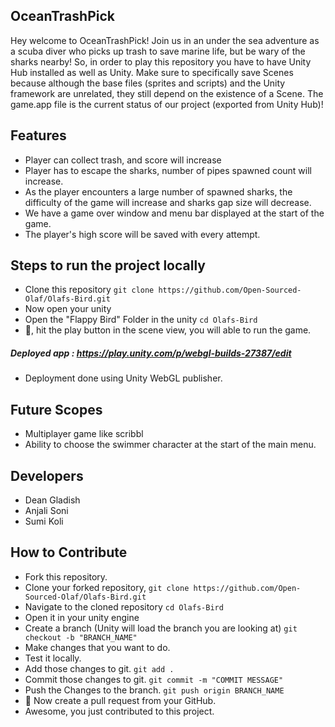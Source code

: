 ## OceanTrashPick

Hey welcome to OceanTrashPick! Join us in an under the sea adventure as a scuba diver who picks up trash to save marine life, but be wary of the sharks nearby!
So, in order to play this repository you have to have Unity Hub installed as well as Unity. Make sure to specifically save Scenes because although the base files (sprites and scripts) and the Unity framework are unrelated, they still depend on the existence of a Scene.
The game.app file is the current status of our project (exported from Unity Hub)!


## Features

- Player can collect trash, and score will increase
- Player has to escape the sharks, number of pipes spawned count will increase.
- As the player encounters a large number of spawned sharks, the difficulty of the game will increase and sharks gap size will decrease.
- We have a game over window and menu bar displayed at the start of the game.
- The player's high score will be saved with every attempt.

## Steps to run the project locally

- Clone this repository `git clone https://github.com/Open-Sourced-Olaf/Olafs-Bird.git`
- Now open your unity
- Open the "Flappy Bird" Folder in the unity  `cd Olafs-Bird`
- :tada:, hit the play button in the scene view, you will able to run the game.
    
##### Deployed app : https://play.unity.com/p/webgl-builds-27387/edit
- Deployment done using Unity WebGL publisher. 


## Future Scopes
- Multiplayer game like scribbl
- Ability to choose the swimmer character at the start of the main menu.

## Developers

- Dean Gladish
- Anjali Soni
- Sumi Koli

## How to Contribute

- Fork this repository.
- Clone your forked repository, `git clone https://github.com/Open-Sourced-Olaf/Olafs-Bird.git`
- Navigate to the cloned repository  `cd Olafs-Bird`
- Open it in your unity engine 
- Create a branch (Unity will load the branch you are looking at) `git checkout -b "BRANCH_NAME"`
- Make changes that you want to do.
- Test it locally.
- Add those changes to git. `git add .`
- Commit those changes to git. `git commit -m "COMMIT MESSAGE"`
- Push the Changes to the branch. `git push origin BRANCH_NAME`
- :tada: Now create a pull request from your GitHub.
- Awesome, you just contributed to this project.



